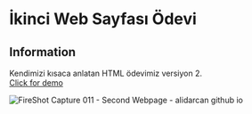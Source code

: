# İkinci Web Sayfası Ödevi
## Information
Kendimizi kısaca anlatan HTML ödevimiz versiyon 2.  
[Click for demo](https://alidarcan.github.io/Homework_Second_Basic_Webpage_HTML/)  

![FireShot Capture 011 - Second Webpage - alidarcan github io](https://user-images.githubusercontent.com/99339675/162595422-7728065d-0acb-4959-9133-05c39b24b169.png)
